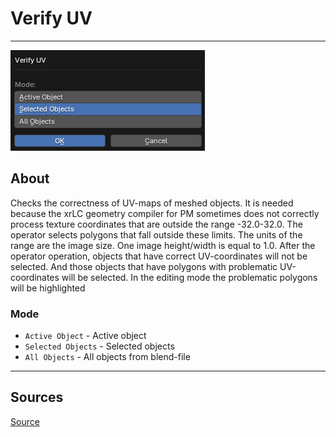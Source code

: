 # Verify UV

___

![alt text](images/operator-verify-uv.png)

## About

Checks the correctness of UV-maps of meshed objects. It is needed because the xrLC geometry compiler for PM sometimes does not correctly process texture coordinates that are outside the range -32.0-32.0. The operator selects polygons that fall outside these limits. The units of the range are the image size. One image height/width is equal to 1.0. After the operator operation, objects that have correct UV-coordinates will not be selected. And those objects that have polygons with problematic UV-coordinates will be selected. In the editing mode the problematic polygons will be highlighted

### Mode

- `Active Object` - Active object
- `Selected Objects` - Selected objects
- `All Objects` - All objects from blend-file

___

## Sources

[Source](https://github.com/PavelBlend/blender-xray/wiki/Panel-Verify#verify-uv)

